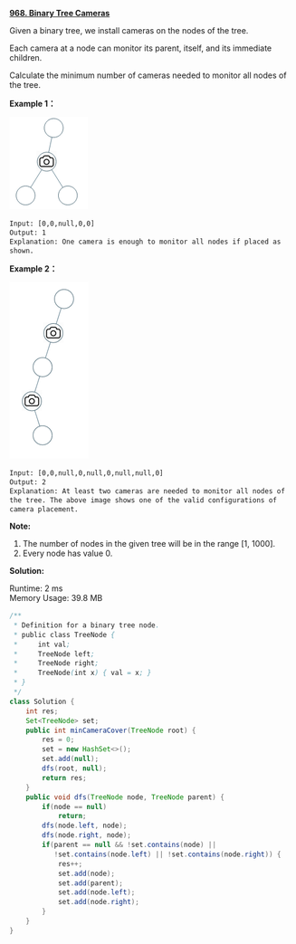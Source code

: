 **[968. Binary Tree Cameras](https://leetcode.com/problems/binary-tree-cameras/)**

Given a binary tree, we install cameras on the nodes of the tree. 

Each camera at a node can monitor its parent, itself, and its immediate children.

Calculate the minimum number of cameras needed to monitor all nodes of the tree.

**Example 1：**

![](./png/968_bst_cameras_01.png)

```
Input: [0,0,null,0,0]
Output: 1
Explanation: One camera is enough to monitor all nodes if placed as shown.

```

**Example 2：**

![](./png/968_bst_cameras_02.png)

```
Input: [0,0,null,0,null,0,null,null,0]
Output: 2
Explanation: At least two cameras are needed to monitor all nodes of the tree. The above image shows one of the valid configurations of camera placement.

```

**Note:**

1. The number of nodes in the given tree will be in the range [1, 1000].
2. Every node has value 0.

**Solution:**

Runtime:  2 ms<br/>
Memory Usage: 39.8 MB

```java
/**
 * Definition for a binary tree node.
 * public class TreeNode {
 *     int val;
 *     TreeNode left;
 *     TreeNode right;
 *     TreeNode(int x) { val = x; }
 * }
 */
class Solution {
    int res;
    Set<TreeNode> set;
    public int minCameraCover(TreeNode root) {
        res = 0;
        set = new HashSet<>();
        set.add(null);
        dfs(root, null);
        return res;
    }
    public void dfs(TreeNode node, TreeNode parent) {
        if(node == null)
            return;
        dfs(node.left, node);
        dfs(node.right, node);
        if(parent == null && !set.contains(node) ||
           !set.contains(node.left) || !set.contains(node.right)) {
            res++;
            set.add(node);
            set.add(parent);
            set.add(node.left);
            set.add(node.right);
        }
    }
}

```


